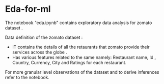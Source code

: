 # Eda-for-ml

The notebook "eda.ipynb" contains exploratory data analysis for zomato dataset .

Data definition of the zomato dataset :

  - IT contains the details of all the retaurants that zomato provide their services across the globe .
  - Has various features related to the same namely: Restaurant name, Id , Country, Currency, City and Ratings for each restaurant.
 
 For more granular level observations of the dataset and to derive inferences refer to the notebook.

